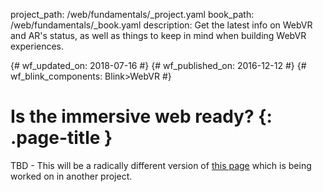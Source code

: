 project_path: /web/fundamentals/_project.yaml
book_path: /web/fundamentals/_book.yaml
description: Get the latest info on WebVR and AR's status, as well as things to keep in mind when building WebVR experiences.

{# wf_updated_on: 2018-07-16 #}
{# wf_published_on: 2016-12-12 #}
{# wf_blink_components: Blink>WebVR #}

# Is the immersive web ready? {: .page-title }

TBD - This will be a radically different version of [this page](https://developers.google.com/web/fundamentals/vr/status/) which is being worked on in another project.
